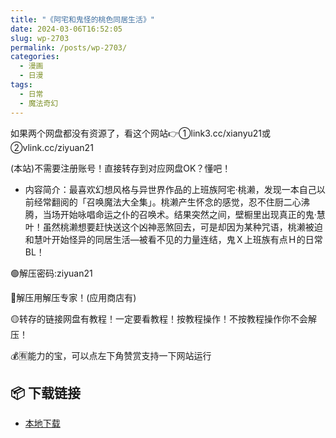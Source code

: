 ```yaml
---
title: "《阿宅和鬼怪的桃色同居生活》"
date: 2024-03-06T16:52:05
slug: wp-2703
permalink: /posts/wp-2703/
categories:
  - 漫画
  - 日漫
tags:
  - 日常
  - 魔法奇幻
---
```


如果两个网盘都没有资源了，看这个网站👉①link3.cc/xianyu21或②vlink.cc/ziyuan21

(本站)不需要注册账号！直接转存到对应网盘OK？懂吧！

*   内容简介：最喜欢幻想风格与异世界作品的上班族阿宅‧桃濑，发现一本自己以前经常翻阅的「召唤魔法大全集」。桃濑产生怀念的感觉，忍不住厨二心沸腾，当场开始咏唱命运之仆的召唤术。结果突然之间，壁橱里出现真正的鬼‧慧叶！虽然桃濑想要赶快送这个凶神恶煞回去，可是却因为某种咒语，桃濑被迫和慧叶开始怪异的同居生活—被看不见的力量连结，鬼Ｘ上班族有点Ｈ的日常BL！

🟢解压密码:ziyuan21

🔵解压用解压专家！(应用商店有)

🟡转存的链接网盘有教程！一定要看教程！按教程操作！不按教程操作你不会解压！

💰🈶能力的宝，可以点左下角赞赏支持一下网站运行

## 📦 下载链接
- [本地下载](https://blziyuan21.com/pay-download/2703?key=07baf2be73&down_id=0)

